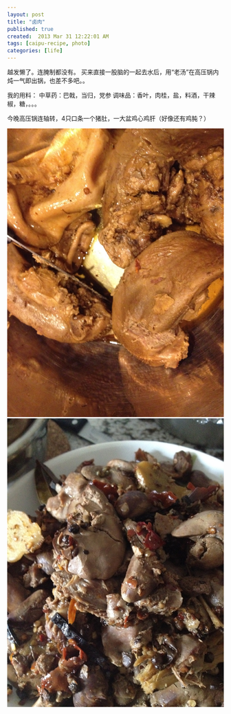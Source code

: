 ```yaml
---
layout: post
title: "卤肉"
published: true
created:  2013 Mar 31 12:22:01 AM
tags: [caipu-recipe, photo]
categories: [life]
---
```



越发懒了。连腌制都没有。
买来直接一股脑的一起去水后，用“老汤”在高压锅内炖一气即出锅，也差不多吧。。


我的用料：
中草药：巴戟，当归，党参
调味品：香叶，肉桂，盐，料酒，干辣椒，糖，。。。

今晚高压锅连轴转，4只口条一个猪肚，一大盆鸡心鸡肝（好像还有鸡肫？）

![猪](/images/lurou1-1024x768.JPG "lurou1")
![鸡](/images/lurou2-1024x768.JPG "lurou2")


